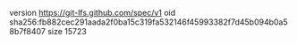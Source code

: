 version https://git-lfs.github.com/spec/v1
oid sha256:fb882cec291aada2f0ba15c319fa532146f45993382f7d45b094b0a58b7f8407
size 15723
